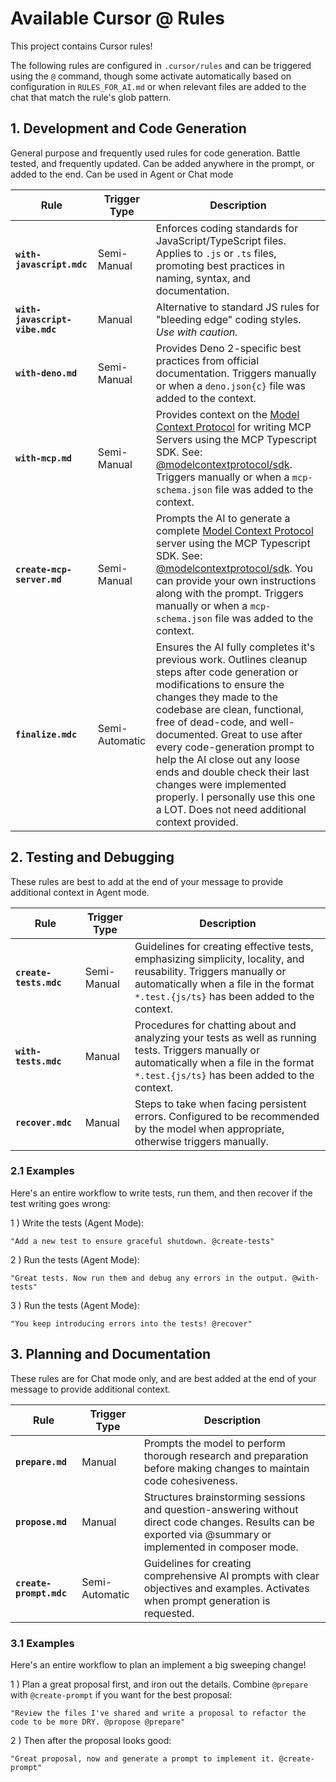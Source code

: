 # Available Cursor @ Rules

This project contains Cursor rules!

The following rules are configured in `.cursor/rules` and can be triggered using the `@` command, though some activate automatically based on configuration in `RULES_FOR_AI.md` or when relevant files are added to the chat that match the rule's glob pattern.

## 1. Development and Code Generation

General purpose and frequently used rules for code generation. Battle tested, and frequently updated. Can be added anywhere in the prompt, or added to the end. Can be used in Agent or Chat mode

| Rule | Trigger Type | Description |
|------|--------------|-------------|
| **`with-javascript.mdc`** | Semi-Manual | Enforces coding standards for JavaScript/TypeScript files. Applies to `.js` or `.ts` files, promoting best practices in naming, syntax, and documentation. |
| **`with-javascript-vibe.mdc`** | Manual | Alternative to standard JS rules for "bleeding edge" coding styles. *Use with caution.* |
| **`with-deno.md`** | Semi-Manual | Provides Deno 2-specific best practices from official documentation. Triggers manually or when a `deno.json{c}` file was added to the context. |
| **`with-mcp.md`** | Semi-Manual | Provides context on the [Model Context Protocol](https://spec.modelcontextprotocol.io/specification/draft/) for writing MCP Servers using the MCP Typescript SDK. See: [@modelcontextprotocol/sdk](https://github.com/modelcontextprotocol/typescript-sdk/tree/main). Triggers manually or when a `mcp-schema.json` file was added to the context. |
| **`create-mcp-server.md`** | Semi-Manual | Prompts the AI to generate a complete [Model Context Protocol](https://spec.modelcontextprotocol.io/specification/draft/) server using the MCP Typescript SDK. See: [@modelcontextprotocol/sdk](https://github.com/modelcontextprotocol/typescript-sdk/tree/main). You can provide your own instructions along with the prompt. Triggers manually or when a `mcp-schema.json` file was added to the context. |
| **`finalize.mdc`** | Semi-Automatic | Ensures the AI fully completes it's previous work. Outlines cleanup steps after code generation or modifications to ensure the changes they made to the codebase are clean, functional, free of dead-code, and well-documented. Great to use after every code-generation prompt to help the AI close out any loose ends and double check their last changes were implemented properly. I personally use this one a LOT. Does not need additional context provided. |

## 2. Testing and Debugging

These rules are best to add at the end of your message to provide additional context in Agent mode.

| Rule | Trigger Type | Description |
|------|--------------|-------------|
| **`create-tests.mdc`** | Semi-Manual | Guidelines for creating effective tests, emphasizing simplicity, locality, and reusability. Triggers manually or automatically when a file in the format `*.test.{js/ts}` has been added to the context. |
| **`with-tests.mdc`** | Manual | Procedures for chatting about and analyzing your tests as well as running tests. Triggers manually or automatically when a file in the format `*.test.{js/ts}` has been added to the context. |
| **`recover.mdc`** | Manual | Steps to take when facing persistent errors. Configured to be recommended by the model when appropriate, otherwise triggers manually. |

### 2.1 Examples

Here's an entire workflow to write tests, run them, and then recover if the test writing goes wrong:

1 ) Write the tests (Agent Mode):

```text
"Add a new test to ensure graceful shutdown. @create-tests"
```

2 ) Run the tests (Agent Mode):

```text
"Great tests. Now run them and debug any errors in the output. @with-tests"
```

3 ) Run the tests (Agent Mode):

```text
"You keep introducing errors into the tests! @recover"
```

## 3. Planning and Documentation

These rules are for Chat mode only, and are best added at the end of your message to provide additional context.

| Rule | Trigger Type | Description |
|------|--------------|-------------|
| **`prepare.md`** | Manual | Prompts the model to perform thorough research and preparation before making changes to maintain code cohesiveness. |
| **`propose.md`** | Manual | Structures brainstorming sessions and question-answering without direct code changes. Results can be exported via @summary or implemented in composer mode. |
| **`create-prompt.mdc`** | Semi-Automatic | Guidelines for creating comprehensive AI prompts with clear objectives and examples. Activates when prompt generation is requested. |

### 3.1 Examples

Here's an entire workflow to plan an implement a big sweeping change!

1 ) Plan a great proposal first, and iron out the details. Combine `@prepare` with `@create-prompt` if you want for the best proposal:

```text
"Review the files I've shared and write a proposal to refactor the code to be more DRY. @propose @prepare"
```

2 ) Then after the proposal looks good:

```text
"Great proposal, now and generate a prompt to implement it. @create-prompt"
```
